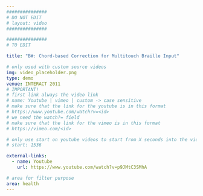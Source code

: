 ```yaml
---
###############
# DO NOT EDIT
# layout: video
###############

###############
# TO EDIT

title: "B#: Chord-based Correction for Multitouch Braille Input"

# only used with custom source videos
img: video_placeholder.png
type: demo
venue: INTERACT 2011
# IMPORTANT!
# first link always the video link
# name: Youtube | vimeo | custom -> case sensitive
# make sure that the link for the youtube is in this format
# https://www.youtube.com/watch?v=<id>
# we need the watch?= field
# make sure that the link for the vimeo is in this format
# https://vimeo.com/<id>

# only use start on youtube videos to start from X seconds into the video
# start: 1536

external-links:
  - name: Youtube
    url: https://www.youtube.com/watch?v=p9JMtC3SMhA

# area for filter purpose
area: health
---
```


